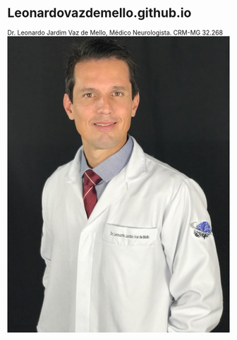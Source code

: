 # Leonardovazdemello.github.io
Dr. Leonardo Jardim Vaz de Mello, Médico Neurologista.
CRM-MG 32.268
![Leonardo](images/retratoLeo.jpeg)
